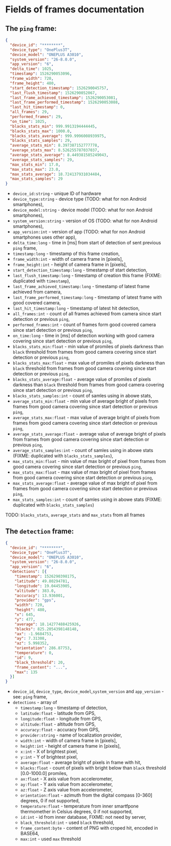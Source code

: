 # Fields of frames documentation

## The `ping` frame:
```json
{
  "device_id": "********",
  "device_type": "OnePlus3T",
  "device_model": "ONEPLUS A3010",
  "system_version": "26-8.0.0",
  "app_version": "6",
  "delta_time": 1025,
  "timestamp": 1526290053096,
  "frame_width": 720,
  "frame_height": 480,
  "start_detection_timestamp": 1526290045757,
  "last_flush_timestamp": 1526290052067,
  "last_frame_achieved_timestamp": 1526290053081,
  "last_frame_performed_timestamp": 1526290053088,
  "last_hit_timestamp": 0,
  "all_frames": 29,
  "performed_frames": 29,
  "on_time": 1025,
  "blacks_stats_min": 999.9913194444445,
  "blacks_stats_max": 1000.0,
  "blacks_stats_average": 999.9996008939975,
  "blacks_stats_samples": 29,
  "average_stats_min": 8.397387152777778,
  "average_stats_max": 8.526255787037037,
  "average_stats_average": 8.449381585249043,
  "average_stats_samples": 29,
  "max_stats_min": 17.0,
  "max_stats_max": 23.0,
  "max_stats_average": 18.724137931034484,
  "max_stats_samples": 29
}
```
* `device_id:string` - unique ID of hardware
* `device_type:string` - device type (TODO: what for non Android smartphones),
* `device_model:string` - device model (TODO: what for non Android smartphones),
* `system_version:string` - version of OS (TODO: what for non Android smartphones),
* `app_version:int` - version of app (TODO: what for non Android smartphones uses other app),
* `delta_time:long` - time in \[ms\] from start of detection of sent previous `ping` frame,
* `timestamp:long` - timestamp of this frame creation,
* `frame_width:int` - width of camera frame in \[pixels\],
* `frame_height:int` - height of camera frame in \[pixels\],
* `start_detection_timestamp:long` - timestamp of start detection,
* `last_flush_timestamp:long` - timestamp of creation this frame (FIXME: duplicated with `timestamp`),
* `last_frame_achieved_timestamp:long` - timestamp of latest frame achieved from camera,
* `last_frame_performed_timestamp:long` - timestamp of latest frame with good covered camera,
* `last_hit_timestamp:long` - timestamp of latest hit detection,
* `all_frames:int` - count of all frames achieved from camera since start detection or previous `ping`,
* `performed_frames:int` - count of frames form good covered camera since start detection or previous `ping`,
* `on_time:long` - time in \[ms\] of detection working with good camera covering since start detection or previous `ping`,
* `blacks_stats_min:float` - min value of promiles of pixels darkness than `black` threshold from frames from good camera covering since start detection or previous `ping`,
* `blacks_stats_max:float` - max value of promiles of pixels darkness than `black` threshold from frames from good camera covering since start detection or previous `ping`,
* `blacks_stats_average:float` - average value of promiles of pixels darkness than `black` threshold from frames from good camera covering since start detection or previous `ping`,
* `blacks_stats_samples:int` - count of samles using in abowe stats,
* `average_stats_min:float` - min value of average bright of pixels from frames from good camera covering since start detection or previous `ping`,
* `average_stats_max:float` - max value of average bright of pixels from frames from good camera covering since start detection or previous `ping`,
* `average_stats_average:float` - average value of average bright of pixels from frames from good camera covering since start detection or previous `ping`,
* `average_stats_samples:int` - count of samles using in abowe stats (FIXME: duplicated with `blacks_stats_samples`),
* `max_stats_min:float` - min value of max bright of pixel from frames from good camera covering since start detection or previous `ping`,
* `max_stats_max:float` - max value of max bright of pixel from frames from good camera covering since start detection or previous `ping`,
* `max_stats_average:float` - average value of max bright of pixel from frames from good camera covering since start detection or previous `ping`,
* `max_stats_samples:int` - count of samles using in abowe stats (FIXME: duplicated with `blacks_stats_samples`)

TODO: `blacks_stats`, `average_stats` and `max_stats` from all frames


## The `detection` frame:
```json
{
  "device_id": "********",
  "device_type": "OnePlus3T",
  "device_model": "ONEPLUS A3010",
  "system_version": "26-8.0.0",
  "app_version": "6",
  "detections": [{
    "timestamp": 1526290398175,
    "latitude": 49.80294781,
    "longitude": 19.04453905,
    "altitude": 383.0,
    "accuracy": 13.936001,
    "provider": "gps",
    "width": 720,
    "height": 480,
    "x": 645,
    "y": 477,
    "average": 18.14277488425926,
    "blacks": 825.2054398148148,
    "ax": -1.9684753,
    "ay": 7.31308,
    "az": 5.998352,
    "orientation": 286.87753,
    "temperature": 0,
    "id": 9,
    "black_threshold": 20,
    "frame_content": "...",
    "max": 135
  }]
}
```

* `device_id`, `device_type`, `device_model`,`system_version` and `app_version` - see: `ping` frame,
* `detections` - array of
   * `timestamp:long` - timestamp of detection,
   * `latitude:float` - latitude from GPS,
   * `longitude:float` - longitude from GPS,
   * `altitude:float` - altitude from GPS,
   * `accuracy:float` - accuracy from GPS,
   * `provider:string` - name of localization provider,
   * `width:int` - width of camera frame in \[pixels\],
   * `height:int` - height of camera frame in \[pixels\],
   * `x:int` - X of brightest pixel,
   * `y:int` - Y of brightest pixel,
   * `average:float` - average bright of pixels in frame with hit,
   * `blacks:float` - count of pixels with bright below than `black` threshold \[0.0-1000.0\] promiles,
   * `ax:float` - X axis value from accelerometer,
   * `ay:float` - Y axis value from accelerometer,
   * `az:float` - Z axis value from accelerometer,
   * `orientation:float` - azimuth from the digital compass \[0-360\] degrees, 0 if not supported,
   * `temperature:float` - temperature from inner smartfpone thermomether in Celsius degrees, 0 if not supported,
   * `id:int` - id from inner database, FIXME: not need by server,
   * `black_threshold:int` - used `black` threshold,
   * `frame_content:byte` - content of PNG with croped hit, encoded in BASE64,
   * `max:int` - used `max` threshold
